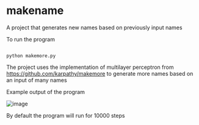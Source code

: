 # makename
A project that generates new names based on previously input names 


To run the program

```

python makemore.py

```

The project uses the implementation of multilayer perceptron from https://github.com/karpathy/makemore to generate more names based on an input of many names

Example output of the program

![image](https://user-images.githubusercontent.com/86375512/201507672-cc1fbdcf-9ee1-4f2c-b43d-86acb09bbaf0.png)


By default the program will run for 10000 steps
